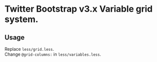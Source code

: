 Twitter Bootstrap v3.x Variable grid system.
==============================================

Usage
-----
Replace `less/grid.less`.  
Change `@grid-columns:` in `less/variables.less`.
